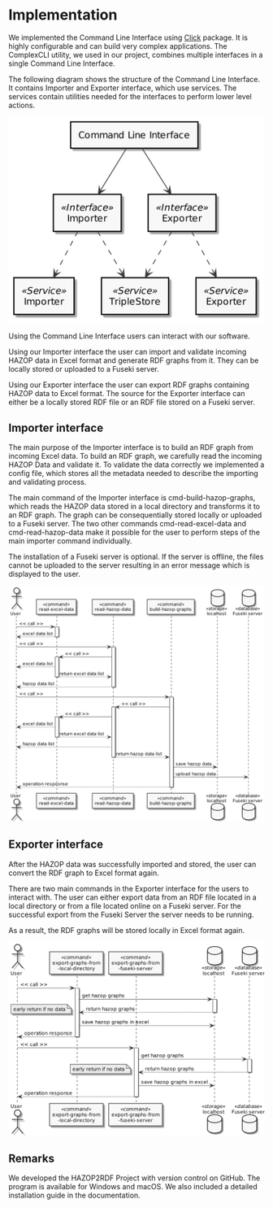# Implementation
    
We implemented the Command Line Interface using [Click](https://click.palletsprojects.com/en/8.0.x/) package. It is highly configurable and can build very complex applications. The ComplexCLI utility, we used in our project, combines multiple interfaces in a single Command Line Interface.

The following diagram shows the structure of the Command Line Interface. It contains Importer and Exporter interface, which use services. The services contain utilities needed for the interfaces to perform lower level actions.

![Structure of Command Line Interface](plantuml/cli_structure.png)

Using the Command Line Interface users can interact with our software.
     
Using our Importer interface the user can import and validate incoming HAZOP data in Excel format and generate RDF graphs from it. They can be locally stored or uploaded to a Fuseki server.
     
Using our Exporter interface the user can export RDF graphs containing HAZOP data to Excel format. The source for the Exporter interface can either be a locally stored RDF file or an RDF file stored on a Fuseki server.
    
## Importer interface
    
The main purpose of the Importer interface is to build an RDF graph from incoming Excel data. To build an RDF graph, we carefully read the incoming HAZOP Data and validate it. To validate the data correctly we implemented a config file, which stores all the metadata needed to describe the importing and validating process.

The main command of the Importer interface is cmd-build-hazop-graphs, which reads the HAZOP data stored in a local directory and transforms it to an RDF graph. The graph can be consequentially stored locally or uploaded to a Fuseki server. The two other commands cmd-read-excel-data and cmd-read-hazop-data make it possible for the user to perform steps of the main importer command individually.

The installation of a Fuseki server is optional. If the server is offline, the files cannot be uploaded to the server resulting in an error message which is displayed to the user.

![Sequence diagram of Importer interface](plantuml/sequence_importer.png)

## Exporter interface

After the HAZOP data was successfully imported and stored, the user can convert the RDF graph to Excel format again.

There are two main commands in the Exporter interface for the users to interact with. The user can either export data from an RDF file located in a local directory or from a file located online on a Fuseki server. For the successful export from the Fuseki Server the server needs to be running.

As a result, the RDF graphs will be stored locally in Excel format again.

![Sequence diagram of Exporter interface](plantuml/sequence_exporter.png)
    
## Remarks
    
We developed the HAZOP2RDF Project with version control on GitHub. The program is available for Windows and macOS. We also included a detailed installation guide in the documentation.